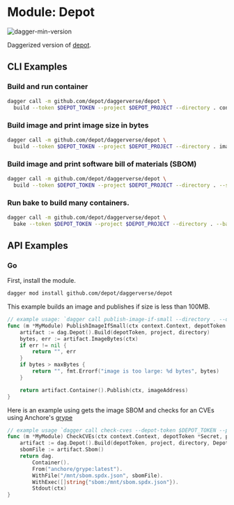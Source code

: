 # Module: Depot

![dagger-min-version](https://img.shields.io/badge/dagger%20version-v0.9.3-yellow)

Daggerized version of [depot](https://depot.dev).

## CLI Examples

### Build and run container

```sh
dagger call -m github.com/depot/daggerverse/depot \
  build --token $DEPOT_TOKEN --project $DEPOT_PROJECT --directory . container
```

### Build image and print image size in bytes

```sh
dagger call -m github.com/depot/daggerverse/depot \
  build --token $DEPOT_TOKEN --project $DEPOT_PROJECT --directory . image-bytes
```

### Build image and print software bill of materials (SBOM)

```sh
dagger call -m github.com/depot/daggerverse/depot \
  build --token $DEPOT_TOKEN --project $DEPOT_PROJECT --directory . --sbom sbom
```

### Run bake to build many containers.

```sh
dagger call -m github.com/depot/daggerverse/depot \
  bake --token $DEPOT_TOKEN --project $DEPOT_PROJECT --directory . --bake-file docker-bake.hcl
```

## API Examples

### Go

First, install the module.

```sh
dagger mod install github.com/depot/daggerverse/depot
```

This example builds an image and publishes if size is less than 100MB.

```go
// example usage: `dagger call publish-image-if-small --directory . --depot-token $DEPOT_TOKEN --project $DEPOT_PROJECT_ID ----max-bytes 1000000 --image-address ghcr.io/my-project/my-image:latest`
func (m *MyModule) PublishImageIfSmall(ctx context.Context, depotToken *Secret, project string, directory *Directory, maxBytes int, imageAddress string) (string, error) {
	artifact := dag.Depot().Build(depotToken, project, directory)
	bytes, err := artifact.ImageBytes(ctx)
	if err != nil {
		return "", err
	}
	if bytes > maxBytes {
		return "", fmt.Errorf("image is too large: %d bytes", bytes)
	}

	return artifact.Container().Publish(ctx, imageAddress)
}
```

Here is an example using gets the image SBOM and checks for an CVEs using
Anchore's [grype](https://github.com/anchore/grype)

```go
// example usage `dagger call check-cves --depot-token $DEPOT_TOKEN --project $DEPOT_PROJECT_ID --directory .`
func (m *MyModule) CheckCVEs(ctx context.Context, depotToken *Secret, project string, directory *Directory) (string, error) {
	artifact := dag.Depot().Build(depotToken, project, directory, DepotBuildOpts{Sbom: true})
	sbomFile := artifact.Sbom()
	return dag.
		Container().
		From("anchore/grype:latest").
		WithFile("/mnt/sbom.spdx.json", sbomFile).
		WithExec([]string{"sbom:/mnt/sbom.spdx.json"}).
		Stdout(ctx)
}
```
